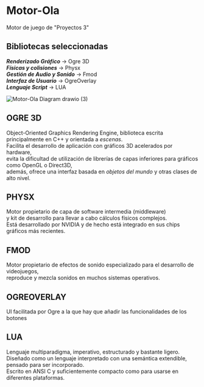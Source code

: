 # Motor-Ola
Motor de juego de "Proyectos 3"

## Bibliotecas seleccionadas  
***Renderizado Gráfico*** -> Ogre 3D  
***Físicas y colisiones***  -> Physx  
***Gestión de Audio y Sonido*** -> Fmod  
***Interfaz de Usuario*** -> OgreOverlay  
***Lenguaje Script*** -> LUA  

![Motor-Ola Diagram drawio (3)](https://user-images.githubusercontent.com/48984072/154504254-b99e09b5-be97-4acd-a8e4-ee7a112673f0.png)

## OGRE 3D  
Object-Oriented Graphics Rendering Engine, biblioteca escrita principalmente en C++ y orientada a *escenas*.  
Facilita el desarrollo de aplicación con gráficos 3D acelerados por hardware,  
evita la dificultad de utilización de librerías de capas inferiores para gráficos como OpenGL o Direct3D,  
además, ofrece una interfaz basada en *objetos del mundo* y otras clases de alto nivel.  

## PHYSX  
Motor propietario de capa de software intermedia (middleware)  
y kit de desarrollo para llevar a cabo cálculos físicos complejos.  
Está desarrollado por NVIDIA y de hecho está integrado en sus chips gráficos más recientes.  

## FMOD  
Motor propietario de efectos de sonido especializado para el desarrollo de videojuegos,  
reproduce y mezcla sonidos en muchos sistemas operativos.  

## OGREOVERLAY
UI facilitada por Ogre a la que hay que añadir las funcionalidades de los botones

## LUA  
Lenguaje multiparadigma, imperativo, estructurado y bastante ligero.  
Diseñado como un lenguaje interpretado con una semántica extendible, pensado para ser incorporado.  
Escrito en ANSI C y suficientemente compacto como para usarse en diferentes plataformas.


